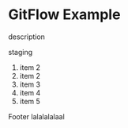 # GitFlow Example

description

staging

1. item 2
1. item 2
1. item 3
1. item 4
1. item 5

Footer lalalalalaal
